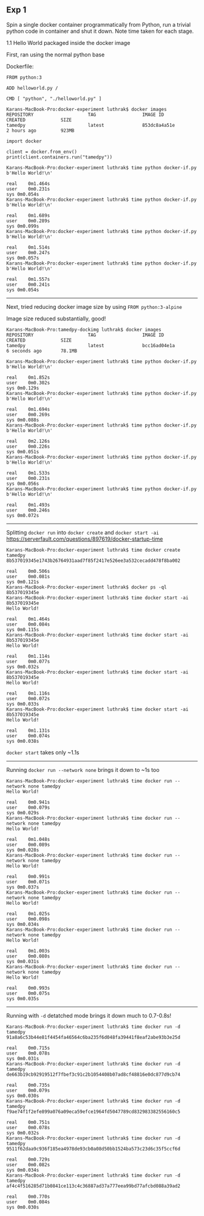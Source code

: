## Exp 1
Spin a single docker container programmatically from Python, run a trivial python code in container and shut it down. Note time taken for each stage.

1.1 Hello World packaged inside the docker image

First, ran using the normal python base

Dockerfile:
```
FROM python:3

ADD helloworld.py /

CMD [ "python", "./helloworld.py" ]
```
```
Karans-MacBook-Pro:docker-experiment luthrak$ docker images
REPOSITORY                    TAG                 IMAGE ID            CREATED             SIZE
tamedpy                       latest              853dc8a4a51e        2 hours ago         923MB
```
```
import docker

client = docker.from_env()
print(client.containers.run("tamedpy"))
```

```
Karans-MacBook-Pro:docker-experiment luthrak$ time python docker-if.py
b'Hello World!\n'

real	0m1.464s
user	0m0.231s
sys	0m0.054s
Karans-MacBook-Pro:docker-experiment luthrak$ time python docker-if.py
b'Hello World!\n'

real	0m1.689s
user	0m0.289s
sys	0m0.099s
Karans-MacBook-Pro:docker-experiment luthrak$ time python docker-if.py
b'Hello World!\n'

real	0m1.514s
user	0m0.247s
sys	0m0.057s
Karans-MacBook-Pro:docker-experiment luthrak$ time python docker-if.py
b'Hello World!\n'

real	0m1.557s
user	0m0.241s
sys	0m0.054s
```

----------
Next, tried reducing docker image size by using `FROM python:3-alpine`

Image size reduced substantially, good!
```
Karans-MacBook-Pro:tamedpy-dockimg luthrak$ docker images
REPOSITORY                    TAG                 IMAGE ID            CREATED             SIZE
tamedpy                       latest              bcc16ad04e1a        6 seconds ago       78.1MB
```

```
Karans-MacBook-Pro:docker-experiment luthrak$ time python docker-if.py
b'Hello World!\n'

real	0m1.852s
user	0m0.302s
sys	0m0.129s
Karans-MacBook-Pro:docker-experiment luthrak$ time python docker-if.py
b'Hello World!\n'

real	0m1.694s
user	0m0.269s
sys	0m0.088s
Karans-MacBook-Pro:docker-experiment luthrak$ time python docker-if.py
b'Hello World!\n'

real	0m2.126s
user	0m0.226s
sys	0m0.051s
Karans-MacBook-Pro:docker-experiment luthrak$ time python docker-if.py
b'Hello World!\n'

real	0m1.533s
user	0m0.231s
sys	0m0.056s
Karans-MacBook-Pro:docker-experiment luthrak$ time python docker-if.py
b'Hello World!\n'

real	0m1.493s
user	0m0.246s
sys	0m0.072s
```
----------------
Splitting `docker run` into `docker create` and `docker start -ai`
https://serverfault.com/questions/897619/docker-startup-time
```
Karans-MacBook-Pro:docker-experiment luthrak$ time docker create tamedpy
8b537019345e1743b26764931aad7f85f2417e526ee3a532cecadd478f8ba002

real	0m0.506s
user	0m0.081s
sys	0m0.121s
Karans-MacBook-Pro:docker-experiment luthrak$ docker ps -ql
8b537019345e
Karans-MacBook-Pro:docker-experiment luthrak$ time docker start -ai 8b537019345e
Hello World!

real	0m1.464s
user	0m0.084s
sys	0m0.115s
Karans-MacBook-Pro:docker-experiment luthrak$ time docker start -ai 8b537019345e
Hello World!

real	0m1.114s
user	0m0.077s
sys	0m0.032s
Karans-MacBook-Pro:docker-experiment luthrak$ time docker start -ai 8b537019345e
Hello World!

real	0m1.116s
user	0m0.072s
sys	0m0.033s
Karans-MacBook-Pro:docker-experiment luthrak$ time docker start -ai 8b537019345e
Hello World!

real	0m1.131s
user	0m0.074s
sys	0m0.038s
```

`docker start` takes only ~1.1s  

--------------------
Running `docker run --network none` brings it down to ~1s too

```
Karans-MacBook-Pro:docker-experiment luthrak$ time docker run --network none tamedpy
Hello World!

real	0m0.941s
user	0m0.079s
sys	0m0.029s
Karans-MacBook-Pro:docker-experiment luthrak$ time docker run --network none tamedpy
Hello World!

real	0m1.048s
user	0m0.089s
sys	0m0.028s
Karans-MacBook-Pro:docker-experiment luthrak$ time docker run --network none tamedpy
Hello World!

real	0m0.991s
user	0m0.071s
sys	0m0.037s
Karans-MacBook-Pro:docker-experiment luthrak$ time docker run --network none tamedpy
Hello World!

real	0m1.025s
user	0m0.098s
sys	0m0.034s
Karans-MacBook-Pro:docker-experiment luthrak$ time docker run --network none tamedpy
Hello World!

real	0m1.003s
user	0m0.080s
sys	0m0.031s
Karans-MacBook-Pro:docker-experiment luthrak$ time docker run --network none tamedpy
Hello World!

real	0m0.993s
user	0m0.075s
sys	0m0.035s
```

----------------------

Running with `-d` detatched mode brings it down much to 0.7-0.8s!

```
Karans-MacBook-Pro:docker-experiment luthrak$ time docker run -d tamedpy
91a8a6c53b44e81f4454fa46564c6ba235f6d048fa39441f8eaf2abe93b3e25d

real	0m0.715s
user	0m0.078s
sys	0m0.031s
Karans-MacBook-Pro:docker-experiment luthrak$ time docker run -d tamedpy
de663b19cb92919512f7fbef3c91c2b1054408b07ad8cf48816e0dc877d9cb74

real	0m0.735s
user	0m0.079s
sys	0m0.030s
Karans-MacBook-Pro:docker-experiment luthrak$ time docker run -d tamedpy
f9ae74f1f2efe899a076a09eca59efce1964fd5047789cd832983382556160c5

real	0m0.751s
user	0m0.078s
sys	0m0.032s
Karans-MacBook-Pro:docker-experiment luthrak$ time docker run -d tamedpy
9511f62daa9c936f185ea4978de93cb0a08d50bb1524ba573c23d6c35f5ccf6d

real	0m0.729s
user	0m0.082s
sys	0m0.034s
Karans-MacBook-Pro:docker-experiment luthrak$ time docker run -d tamedpy
af4c4f516285d71b0841ce113c4c36887ad37a777eea99bd77afcbd088a39ad2

real	0m0.770s
user	0m0.084s
sys	0m0.030s
```
